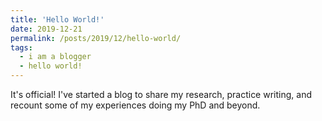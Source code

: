 ```yaml
---
title: 'Hello World!'
date: 2019-12-21
permalink: /posts/2019/12/hello-world/
tags:
  - i am a blogger
  - hello world!
---
```


It's official! I've started a blog to share my research, practice writing, and recount some of my experiences doing my PhD and beyond.
